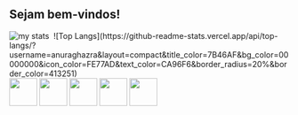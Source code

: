 ## Sejam bem-vindos! 

<!-- **unrealplastic/unrealplastic** is a ✨ _special_ ✨ repository because its `README.md` (this file) appears on your GitHub profile. -->

<img alt="my stats" scr="https://github-readme-stats.vercel.app/api?username=unrealplastic"/>

<img/>
![Top Langs](https://github-readme-stats.vercel.app/api/top-langs/?username=anuraghazra&layout=compact&title_color=7B46AF&bg_color=00000000&icon_color=FE77AD&text_color=CA96F6&border_radius=20%&border_color=413251)



<div>
  <img  height=50px             src="https://cdn.jsdelivr.net/gh/devicons/devicon@latest/icons/java/java-plain.svg" />
<img  height=50px   src="https://cdn.jsdelivr.net/gh/devicons/devicon@latest/icons/cplusplus/cplusplus-plain.svg" />
<img  height=50px   src="https://cdn.jsdelivr.net/gh/devicons/devicon@latest/icons/html5/html5-plain.svg" />
<img  height=50px    src="https://cdn.jsdelivr.net/gh/devicons/devicon@latest/icons/css3/css3-plain.svg" />
<img  height=50px src="https://cdn.jsdelivr.net/gh/devicons/devicon@latest/icons/javascript/javascript-plain.svg" />
</div>
      
          
          
          
          
          




